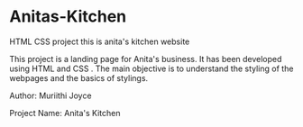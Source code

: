 # Anitas-Kitchen
HTML CSS project
this is anita's kitchen website

This project is a landing page for Anita's business. It has been developed using HTML and CSS . 
The main objective is to understand the styling of the webpages and the basics of stylings.

Author: Muriithi Joyce

Project Name: Anita's Kitchen

